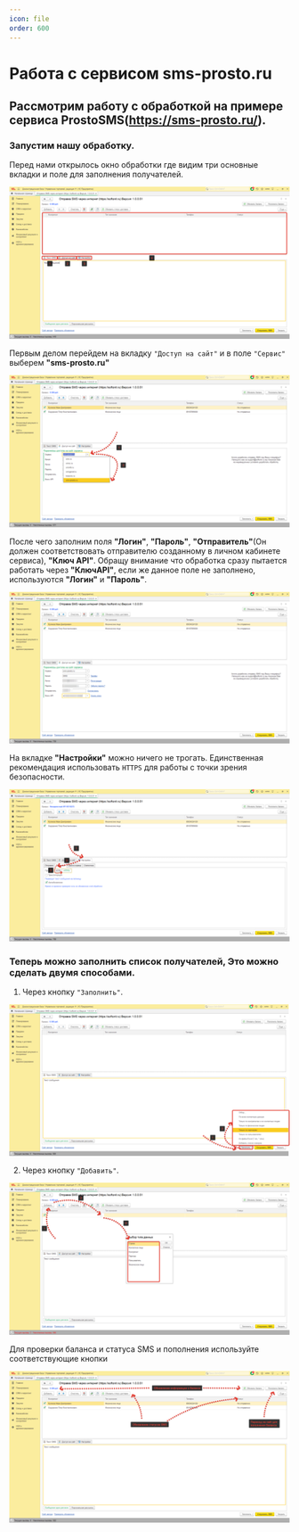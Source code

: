 ```yaml
---
icon: file
order: 600
---
```


# Работа с сервисом sms-prosto.ru

## Рассмотрим работу с обработкой на примере сервиса ProstoSMS(https://sms-prosto.ru/).

### Запустим нашу обработку.  
Перед нами открылось окно обработки где видим три основные вкладки и поле для заполнения получателей.

![Окно обработки](static/01_sms_posto.png)

Первым делом перейдем на вкладку `"Доступ на сайт"` и в поле `"Сервис"` выберем **"sms-prosto.ru"**

![Выбор сервиса](static/02_sms_posto.png)

После чего заполним  поля **"Логин"**, **"Пароль"**, **"Отправитель"**(Он должен соответствовать отправителю созданному в личном кабинете сервиса), **"Ключ API"**. Обращу внимание что обработка сразу пытается работать через **"КлючAPI"**, если же данное поле не заполнено, используются **"Логин"** и **"Пароль"**.

![Заполнение полей](static/03_sms_posto.png)

На вкладке **"Настройки"** можно ничего не трогать. Единственная рекомендация использовать `HTTPS` для работы с точки зрения безопасности.

![Выбор сервиса](static/04_sms_posto.png)

### Теперь можно заполнить список получателей, Это можно сделать двумя способами.

1. Через кнопку `"Заполнить"`.

![Заполнение текста сообщения](static/05_sms_posto.png)

2. Через кнопку `"Добавить"`.

![Отправка смс](static/06_sms_posto.png)

Для проверки баланса и статуса SMS  и пополнения используйте соответствующие кнопки

![Отправка смс](static/07_sms_posto.png)

